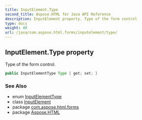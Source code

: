 ```yaml
---
title: InputElement.Type
second_title: Aspose.HTML for Java API Reference
description: InputElement property. Type of the form control
type: docs
weight: 40
url: /java/com.aspose.html.forms/inputelement/type/
---
```

## InputElement.Type property

Type of the form control.

```java
public InputElementType Type { get; set; }
```

### See Also

* enum [InputElementType](../../inputelementtype/)
* class [InputElement](../)
* package [com.aspose.html.forms](../../../com.aspose.html.forms/)
* package [Aspose.HTML](../../../)
